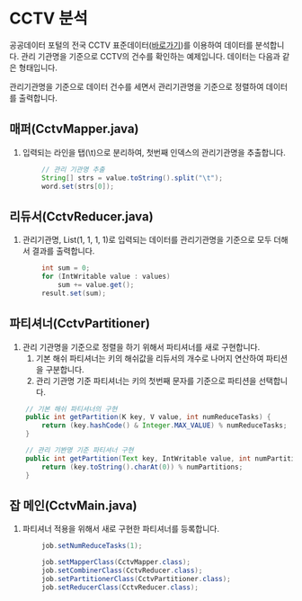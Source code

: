 # CCTV 분석 
공공데이터 포털의 전국 CCTV 표준데이터([바로가기](https://www.data.go.kr/dataset/15013094/standard.do;jsessionid=dp1jbk0cCHOXzZB4Z0xxWr7h.node10))를  이용하여 데이터를 분석합니다. 관리 기관명을 기준으로 CCTV의 건수를 확인하는 예제입니다. 데이터는 다음과 같은 형태입니다.   

관리기관명을 기준으로 데이터 건수를 세면서 관리기관명을 기준으로 정렬하여 데이터를 출력합니다. 

## 매퍼(CctvMapper.java)
1. 입력되는 라인을 탭(\t)으로 분리하여, 첫번째 인덱스의 관리기관명을 추출합니다. 

```java
		// 관리 기관명 추출
		String[] strs = value.toString().split("\t");
		word.set(strs[0]);
```

## 리듀서(CctvReducer.java)
1. 관리기관명, List(1, 1, 1, 1)로 입력되는 데이터를 관리기관명을 기준으로 모두 더해서 결과를 출력합니다. 

```java
		int sum = 0;
		for (IntWritable value : values)
			sum += value.get();
		result.set(sum);

```

## 파티셔너(CctvPartitioner)
1. 관리 기관명을 기준으로 정렬을 하기 위해서 파티셔너를 새로 구현합니다. 
	1. 기본 해쉬 파티셔너는 키의 해쉬값을 리듀서의 개수로 나머지 연산하여 파티션을 구분합니다. 
	2. 관리 기관명 기준 파티셔너는 키의 첫번째 문자를 기준으로 파티션을 선택합니다. 

```java
	// 기본 해쉬 파티셔너의 구현 
    public int getPartition(K key, V value, int numReduceTasks) {
        return (key.hashCode() & Integer.MAX_VALUE) % numReduceTasks;
    }

	// 관리 기봔명 기준 파티셔너 구현 
	public int getPartition(Text key, IntWritable value, int numPartitions) {
		return (key.toString().charAt(0)) % numPartitions;
	}
```


## 잡 메인(CctvMain.java)
1. 파티셔너 적용을 위해서 새로 구현한 파티셔너를 등록합니다. 

```java
		job.setNumReduceTasks(1);

		job.setMapperClass(CctvMapper.class);
		job.setCombinerClass(CctvReducer.class);
		job.setPartitionerClass(CctvPartitioner.class);
		job.setReducerClass(CctvReducer.class);
```

